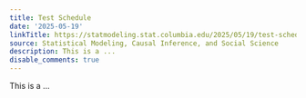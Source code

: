 ```yaml
---
title: Test Schedule
date: '2025-05-19'
linkTitle: https://statmodeling.stat.columbia.edu/2025/05/19/test-schedule/
source: Statistical Modeling, Causal Inference, and Social Science
description: This is a ...
disable_comments: true
---
```

This is a ...